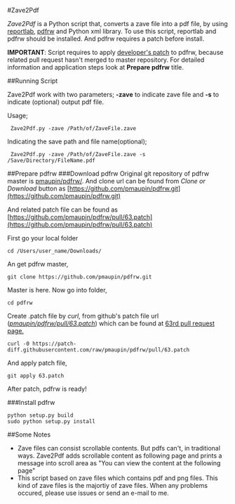#Zave2Pdf

_Zave2Pdf_ is a Python script that, converts a zave file into a pdf file, by using [reportlab](https://pypi.python.org/pypi/reportlab), [pdfrw](https://github.com/pmaupin/pdfrw/) and Python xml library. To use this script, reportlab and pdfrw should be installed. And pdfrw requires a patch before install.

__IMPORTANT__: Script requires to apply [developer's patch](https://github.com/pmaupin/pdfrw/pull/63) to pdfrw, because related pull request hasn't merged to master repository. For detailed information and application steps look at __Prepare pdfrw__ title.

##Running Script

Zave2Pdf work with two parameters; __-zave__ to indicate zave file and __-s__ to indicate (optional) output pdf file.

Usage;

     Zave2Pdf.py -zave /Path/of/ZaveFile.zave

Indicating the save path and file name(optional);

     Zave2Pdf.py -zave /Path/of/ZaveFile.zave -s /Save/Directory/FileName.pdf


##Prepare pdfrw
###Download pdfrw
Original git repository of pdfrw master is [pmaupin/pdfrw/](https://github.com/pmaupin/pdfrw/). And clone url can be found from _Clone or Download_ button as [https://github.com/pmaupin/pdfrw.git](https://github.com/pmaupin/pdfrw.git)

And related patch file can be found as [https://github.com/pmaupin/pdfrw/pull/63.patch](https://github.com/pmaupin/pdfrw/pull/63.patch)

First go your local folder

	cd /Users/user_name/Downloads/
	
An get pdfrw master,
	
	git clone https://github.com/pmaupin/pdfrw.git
	
Master is here. Now go into folder,
	
	cd pdfrw

Create .patch file by _curl_, from github's patch file url ([_pmaupin/pdfrw/pull/63.patch_](https://patch-diff.githubusercontent.com/raw/pmaupin/pdfrw/pull/63.patch)) which can be found at [63rd pull request page.](https://github.com/pmaupin/pdfrw/pull/63)

	curl -0 https://patch-diff.githubusercontent.com/raw/pmaupin/pdfrw/pull/63.patch
	
And apply patch file,

	git apply 63.patch

After patch, pdfrw is ready!

###Install pdfrw

	python setup.py build
	sudo python setup.py install
     
##Some Notes

- Zave files can consist scrollable contents. But pdfs can't, in traditional ways. Zave2Pdf adds scrollable content as following page and prints a message into scroll area as "You can view the content at the following page"
- This script based on zave files which contains pdf and png files. This kind of zave files is the majortiy of zave files. When any problems occured, please use issues or send an e-mail to me.